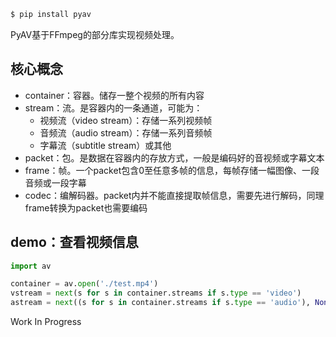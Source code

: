 
```sh
$ pip install pyav
```

PyAV基于FFmpeg的部分库实现视频处理。

## 核心概念

- container：容器。储存一整个视频的所有内容
- stream：流。是容器内的一条通道，可能为：
	- 视频流（video stream）：存储一系列视频帧
	- 音频流（audio stream）：存储一系列音频帧
	- 字幕流（subtitle stream）或其他
- packet：包。是数据在容器内的存放方式，一般是编码好的音视频或字幕文本
- frame：帧。一个packet包含0至任意多帧的信息，每帧存储一幅图像、一段音频或一段字幕
- codec：编解码器。packet内并不能直接提取帧信息，需要先进行解码，同理frame转换为packet也需要编码

## demo：查看视频信息

```python
import av

container = av.open('./test.mp4')
vstream = next(s for s in container.streams if s.type == 'video')
astream = next((s for s in container.streams if s.type == 'audio'), None)
```

Work In Progress